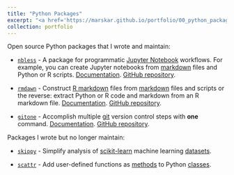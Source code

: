 ```yaml
---
title: "Python Packages"
excerpt: "<a href='https://marskar.github.io/portfolio/00_python_packages/'>Python packages I wrote and maintain<br/><img src='/images/nbless.png'></a>"
collection: portfolio
---
```


Open source Python packages that I wrote and maintain:

- [`nbless`](https://pypi.org/project/nbless/) - A package for programmatic [Jupyter Notebook](https://jupyter-notebook.readthedocs.io/en/latest/examples/Notebook/What%20is%20the%20Jupyter%20Notebook.html) workflows. For example, you can create Jupyter notebooks from [markdown](https://www.markdownguide.org/) files and Python or R scripts. [Documentation](https://py4ds.github.io/nbless/). [GitHub repository](https://github.com/py4ds/nbless/).

- [`rmdawn`](https://pypi.org/project/rmdawn/) - Construct [R markdown](https://rmarkdown.rstudio.com/) files from [markdown](https://www.markdownguide.org/) files and scripts or the reverse: extract Python or R code and markdown from an R markdown file. [Documentation](https://py4ds.github.io/nbless/). [GitHub repository](https://github.com/py4ds/rmdawn/).

- [`gitone`](https://pypi.org/project/gitone/) - Accomplish multiple [git](https://git-scm.com/) version control steps with **one** command. [Documentation](https://py4ds.github.io/gitone/). [GitHub repository](https://github.com/py4ds/gitone/).

Packages I wrote but no longer maintain:

- [`skippy`](https://pypi.org/project/skippy/) - Simplify analysis of [scikit-learn](http://scikit-learn.org/stable/) machine learning [datasets](http://scikit-learn.org/stable/datasets/).

- [`scattr`](https://pypi.org/project/scattr/) - Add user-defined functions as [methods](https://docs.python.org/3/tutorial/classes.html#method-objects) to Python [classes](https://docs.python.org/3/tutorial/classes.html).
